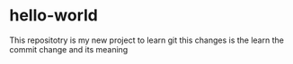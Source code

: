 # hello-world
This repositotry is my new project to learn git
this changes is the learn the commit change and its  meaning
